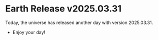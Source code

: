 # Earth Release v2025.03.31
Today, the universe has released another day with version 2025.03.31.
- Enjoy your day!
